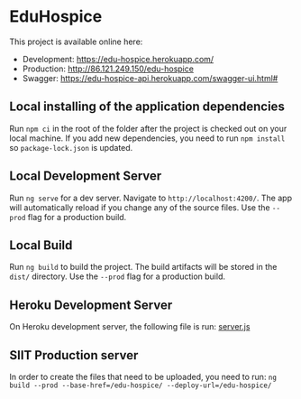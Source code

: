 # EduHospice

This project is available online here:

- Development: https://edu-hospice.herokuapp.com/
- Production: http://86.121.249.150/edu-hospice
- Swagger: https://edu-hospice-api.herokuapp.com/swagger-ui.html#

## Local installing of the application dependencies

Run `npm ci` in the root of the folder after the project is checked out on your local machine.
If you add new dependencies, you need to run `npm install` so `package-lock.json` is updated.

## Local Development Server

Run `ng serve` for a dev server. Navigate to `http://localhost:4200/`. The app will automatically reload if you change any of the source files.
Use the `--prod` flag for a production build.

## Local Build

Run `ng build` to build the project. The build artifacts will be stored in the `dist/` directory. Use the `--prod` flag for a production build.

## Heroku Development Server

On Heroku development server, the following file is run: [server.js](https://github.com/fnitu/edu-hospice/blob/master/server.js)

## SIIT Production server

In order to create the files that need to be uploaded, you need to run:
`ng build --prod --base-href=/edu-hospice/ --deploy-url=/edu-hospice/`
